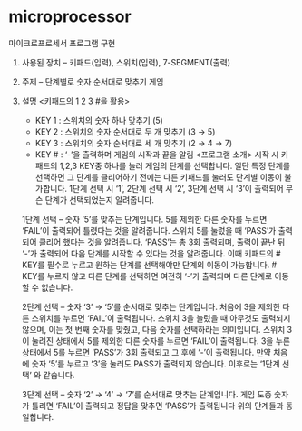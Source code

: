 # microprocessor
마이크로프로세서 프로그램 구현


1. 사용된 장치 – 키패드(입력), 스위치(입력), 7-SEGMENT(출력)
2. 주제 – 단계별로 숫자 순서대로 맞추기 게임
3. 설명
	<키패드의 1 2 3 #을 활용> 
	- KEY 1 : 스위치의 숫자 하나 맞추기 (5)
	- KEY 2 : 스위치의 숫자 순서대로 두 개 맞추기 (3 → 5)
	- KEY 3 : 스위치의 숫자 순서대로 세 개 맞추기 (2 → 4 → 7)
	- KEY # : ‘-’을 출력하며 게임의 시작과 끝을 알림
<프로그램 소개>
시작 시 키패드의 1,2,3 KEY중 하나를 눌러 게임의 단계를 선택합니다. 일단 특정 단계를 선택하면 그 
단계를 클리어하기 전에는 다른 키패드를 눌러도 단계별 이동이 불가합니다. 1단계 선택 시 ‘1’, 2단계
선택 시 ‘2’, 3단계 선택 시 ‘3’이 출력되어 무슨 단계가 선택되었는지 알려줍니다.

	1단계 선택 – 숫자 ‘5’를 맞추는 단계입니다. 5를 제외한 다른 숫자를 누르면 ‘FAIL’이 
	출력되어 틀렸다는 것을 알려줍니다. 스위치 5를 눌렀을 때 ‘PASS’가 출력되어 클리어 했다는
	것을 알려줍니다. ‘PASS’는 총 3회 출력되며, 출력이 끝난 뒤 ‘-’가 출력되어 다음 단계를
	시작할 수 있다는 것을 알려줍니다. 이때 키패드의 # KEY를 필수로 누르고 원하는 단계를
	선택해야만 단계의 이동이 가능합니다. # KEY를 누르지 않고 다른 단계를 선택하면 여전히
	‘-’가 출력되며 다른 단계로 이동할 수 없습니다.

	2단계 선택 – 숫자 ‘3’ → ‘5’를 순서대로 맞추는 단계입니다. 처음에 3을 제외한 다른 스위치를
	누르면 ‘FAIL’이 출력됩니다. 스위치 3을 눌렀을 때 아무것도 출력되지 않으며, 이는 첫 번째
	숫자를 맞췄고, 다음 숫자를 선택하라는 의미입니다. 스위치 3이 눌려진 상태에서 5를 제외한
	다른 숫자를 누르면 ‘FAIL’이 출력됩니다. 3을 누른 상태에서 5를 누르면 ‘PASS’가 3회 출력되고
	그 후에 ‘-’이 출력됩니다. 만약 처음에 숫자 ‘5’를 누르고 ‘3’을 눌러도 PASS가 출력되지 않습니다.	이후로는 ‘1단계 선택’ 와 같습니다.

	3단계 선택 – 숫자 ‘2’ → ‘4’ → ‘7’를 순서대로 맞추는 단계입니다. 게임 도중 숫자가 틀리면
	‘FAIL’이 출력되고 정답을 맞추면 ‘PASS’가 출력됩니다 위의 단계들과 동일합니다.
